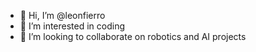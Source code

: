 - 👋 Hi, I’m @leonfierro
- 👀 I’m interested in coding
- 💞️ I’m looking to collaborate on robotics and AI projects 

<!---
leonfierro/leonfierro is a ✨ special ✨ repository because its `README.md` (this file) appears on your GitHub profile.
You can click the Preview link to take a look at your changes.
--->
